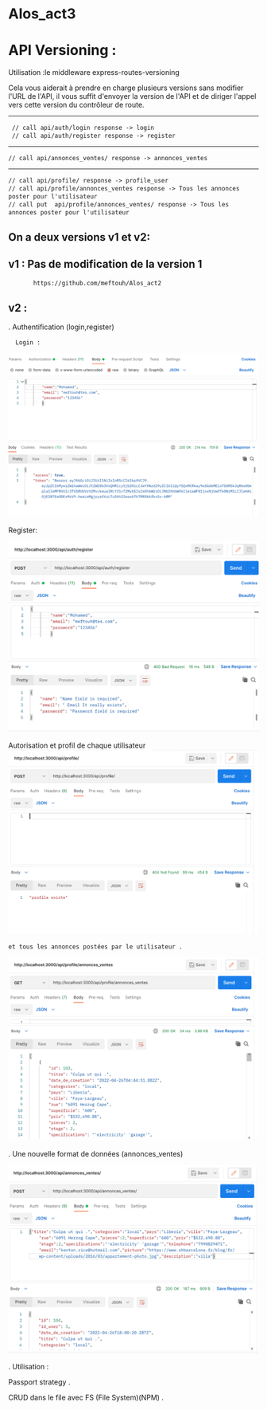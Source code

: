# Alos_act3

# API Versioning :

Utilisation  :le middleware express-routes-versioning

Cela vous aiderait à prendre en charge plusieurs versions sans modifier l'URL de l'API, il vous suffit d'envoyer la version de l'API et de diriger l'appel vers cette version du contrôleur de route.

----------------------------------------


     // call api/auth/login response -> login 
     // call api/auth/register response -> register
----------------------------------------

    // call api/annonces_ventes/ response -> annonces_ventes
----------------------------------------

    // call api/profile/ response -> profile_user
    // call api/profile/annonces_ventes response -> Tous les annonces poster pour l'utilisateur
    // call put  api/profile/annonces_ventes/ response -> Tous les annonces poster pour l'utilisateur



## On a deux versions v1 et v2:

## v1 :        Pas de modification de la version 1

           https://github.com/meftouh/Alos_act2

## v2 : 
    
  . Authentification (login,register) 
  
      Login :
      
  ![](images/Capture%20d’écran%202022-04-26%20à%2018.39.05.png)

   Register:
   
   ![](images/Capture%20d’écran%202022-04-26%20à%2018.58.23.png)

   
  Autorisation et  profil de chaque utilisateur 
     ![](images/Capture%20d’écran%202022-04-26%20à%2019.01.07.png)

  
    et tous les annonces postées par le utilisateur . 
  
   ![]( images/Capture%20d’écran%202022-04-26%20à%2019.01.36.png)


  . Une nouvelle format de données (annonces_ventes)
  
   ![](images/Capture%20d’écran%202022-04-26%20à%2019.00.27.png)

  
  .  Utilisation : 
   
   Passport strategy .
  
   CRUD dans le file avec  FS (File System)(NPM)  .
  
